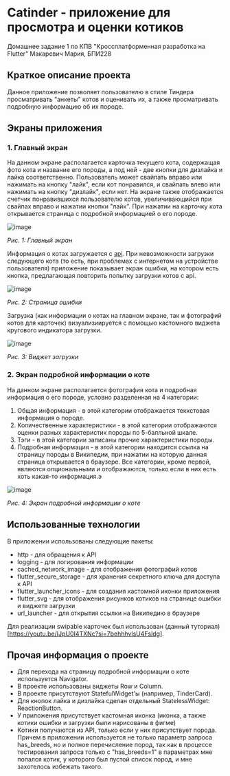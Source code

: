 # Catinder - приложение для просмотра и оценки котиков
 Домашнее задание 1 по КПВ "Кроссплатформенная разработка на Flutter"
 Макаревич Мария, БПИ228
 ## Краткое описание проекта
 Данное приложение позволяет пользователю в стиле Тиндера просматривать "анкеты" котов и оценивать их, а также просматривать подробную информацию об их породе.
 ## Экраны приложения
 ### 1. Главный экран
На данном экране располагается карточка текущего кота, содержащая фото кота и название его породы, а под ней - две кнопки для дизлайка и лайка соответственно. Пользователь может свайпать вправо или нажимать на кнопку "лайк", если кот понравился, и свайпать влево или нажимать на кнопку "дизлайк", если нет. На экране также отображается счетчик понравившихся пользователю котов, увеличивающийся при свайпах вправо и нажатии кнопки "лайк". При нажатии на карточку кота открывается страница с подробной информацией о его породе.

 ![image](https://github.com/user-attachments/assets/e7f278f6-2f42-4649-b1b2-82e08c5bb033)
 
_Рис. 1: Главный экран_

Информация о котах загружается с [api](https://thecatapi.com). При невозможности загрузки следующего кота (то есть, при проблемах с интернетом на устройстве пользователя) приложение показывает экран ошибки, на котором есть кнопка, предлагающая повторить попытку загрузки котов с api.

![image](https://github.com/user-attachments/assets/b2526aeb-2fe3-4d21-91f9-1239e9b62ea1)

_Рис. 2: Страница ошибки_

Загрузка (как информации о котах на главном экране, так и фотографий котов для карточек) визуализиируется с помощью кастомного виджета кругового индикатора загрузки.

![image](https://github.com/user-attachments/assets/bf03938d-e38d-42ef-88b4-01756a9769b5)

_Рис. 3: Виджет загрузки_

### 2. Экран подробной информации о коте
На данном экране располагается фотография кота и подробная информация о его породе, условно разделенная на 4 категории:

1. Общая информация - в этой категории отображается теккстовая информация о породе.
2. Количественные характеристики - в этой категории отображаются оценки разных характеристик породы по 5-балльной шкале.
3. Тэги - в этой категории записаны прочие характеристики породы.
4. Подробная информация - в этой категории находится ссылка на страницу породы в Википедии, при нажатии на которую данная страница открывается в браузере.
Все категории, кроме первой, являются опциональными и отображаются, только если в них есть хоть какая-то информация.э

![image](https://github.com/user-attachments/assets/627279c0-9827-4a31-b72a-4dd56ea9a11f)

_Рис. 4: Экран подробной информации о коте_

## Использованные технологии
В приложении использованы следующие пакеты:
- http - для обращения к API
- logging - для логирования информации
- cached_network_image - для отображения фотографий котов
- flutter_secure_storage - для хранения секретного ключа для доступа к API
- flutter_launcher_icons - для создания кастомной иконки приложения
- flutter_svg - для отображения рисунков котиков на странице ошибки и виджете загрузки
- url_launcher - для открытия ссылки на Википедию в браузере

Для реализации swipable карточек был использован (данный туториал)[https://youtu.be/IJpU0I4TXNc?si=7behhhvlsU4Fsldg].
## Прочая информация о проекте
- Для перехода на страницу подробной информации о коте используется Navigator.
- В проекте использованы виджеты Row и Column.
- В проекте присутствуют StatefulWidget'ы (например, TinderCard).
- Для кнопок лайка и дизлайка сделан отдельный StatelessWidget: ReactionButton.
- У приложения присутствует кастомная иконка (иконка, а также котики ошибки и загрузки были нарисованы в фигме)
- Котики получаются из API, только если у них присутствует порода. Причем в приложении используется не только параметр запроса has_breeds, но и полное перечисление пород, так как в процессе тестирования запроса только с "has_breeds=1" в параметрах мне попался котик, у которого был пустой список пород, и мне захотелось избежать такого.

